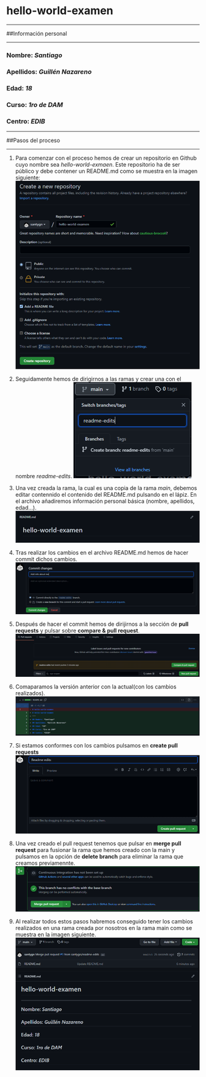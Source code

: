 # hello-world-examen
***
##Información personal
***
### Nombre: *Santiago*
### Apellidos: *Guillén Nazareno*
### Edad: *18*
### Curso: *1ro de DAM*
### Centro: *EDIB*
***
##Pasos del proceso
***
1. Para comenzar con el proceso hemos de crear un repositorio en Github cuyo nombre sea *hello-world-exmaen*. Este repositorio ha de ser público y debe contener un README.md como se muestra en la imagen siguiente:
  ![create repository](https://github.com/santygn/hello-world-examen/blob/095fcebf8abb3759b9c1d68e8e0c6f5ba4545404/multimedia_hello-world/1.png)
  
2. Seguidamente hemos de dirigirnos a las ramas y crear una con el nombre *readme-edits*.
  ![create branch](https://github.com/santygn/hello-world-examen/blob/095fcebf8abb3759b9c1d68e8e0c6f5ba4545404/multimedia_hello-world/2.png)
  
3. Una vez creada la rama, la cual es una copia de la rama *main*, debemos editar contennido el contenido del README.md pulsando en el lápiz. En el archivo añadiremos información personal básica (nombre, apellidos, edad...).
  ![edit readme](https://github.com/santygn/hello-world-examen/blob/095fcebf8abb3759b9c1d68e8e0c6f5ba4545404/multimedia_hello-world/3.png)
  
4. Tras realizar los cambios en el archivo README.md hemos de hacer commit dichos cambios.
  ![commit](https://github.com/santygn/hello-world-examen/blob/095fcebf8abb3759b9c1d68e8e0c6f5ba4545404/multimedia_hello-world/4.png)
  
5. Después de hacer el commit hemos de dirijirnos a la sección de **pull requests** y pulsar sobre **compare & pull request**.
  ![pull request](https://github.com/santygn/hello-world-examen/blob/095fcebf8abb3759b9c1d68e8e0c6f5ba4545404/multimedia_hello-world/5.png)
  
6. Comaparamos la versión anterior con la actual(con los cambios realizados).
  ![compare](https://github.com/santygn/hello-world-examen/blob/095fcebf8abb3759b9c1d68e8e0c6f5ba4545404/multimedia_hello-world/6.png)
  
7. Si estamos conformes con los cambios pulsamos en **create pull requests**
  ![create pull request](https://github.com/santygn/hello-world-examen/blob/095fcebf8abb3759b9c1d68e8e0c6f5ba4545404/multimedia_hello-world/7.png)
  
8. Una vez creado el pull request tenemos que pulsar en **merge pull request** para fusionar la rama que hemos creado con la main y pulsamos en la opción de **delete branch** para eliminar la rama que creamos previamennte.
  ![merge](https://github.com/santygn/hello-world-examen/blob/095fcebf8abb3759b9c1d68e8e0c6f5ba4545404/multimedia_hello-world/8.png)

9. Al realizar todos estos pasos habremos conseguido tener los cambios realizados en una rama creada por nosotros en la rama main como se muestra en la imagen siguiente.
  ![final](https://github.com/santygn/hello-world-examen/blob/095fcebf8abb3759b9c1d68e8e0c6f5ba4545404/multimedia_hello-world/9.png)
